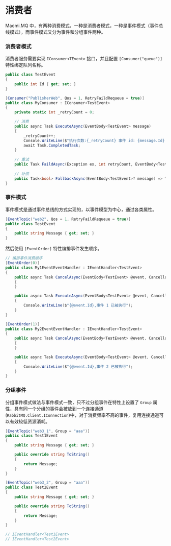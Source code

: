 # 消费者

Maomi.MQ 中，有两种消费模式，一种是消费者模式，一种是事件模式（事件总线模式），而事件模式又分为事件和分组事件两种。



### 消费者模式

消费者服务需要实现 `IConsumer<TEvent>` 接口，并且配置 `[Consumer("queue")]` 特性绑定队列名称。

```csharp
public class TestEvent
{
    public int Id { get; set; }
}

[Consumer("PublisherWeb", Qos = 1, RetryFaildRequeue = true)]
public class MyConsumer : IConsumer<TestEvent>
{
    private static int _retryCount = 0;

    // 消费
    public async Task ExecuteAsync(EventBody<TestEvent> message)
    {
        _retryCount++;
        Console.WriteLine($"执行次数:{_retryCount} 事件 id: {message.Id} {DateTime.Now}");
        await Task.CompletedTask;
    }
    
    // 重试
    public Task FaildAsync(Exception ex, int retryCount, EventBody<TestEvent>? message) => Task.CompletedTask;
    
    // 补偿
    public Task<bool> FallbackAsync(EventBody<TestEvent>? message) => Task.FromResult(true);
}
```



### 事件模式

事件模式是通过事件总线的方式实现的，以事件模型为中心，通过各类属性。

```csharp
[EventTopic("web2", Qos = 1, RetryFaildRequeue = true)]
public class TestEvent
{
	public string Message { get; set; }
}

```



然后使用 `[EventOrder]` 特性编排事件发生顺序。

```csharp
// 编排事件消费顺序
[EventOrder(0)]
public class My1EventEventHandler : IEventHandler<TestEvent>
{
	public async Task CancelAsync(EventBody<TestEvent> @event, CancellationToken cancellationToken)
	{
	}

	public async Task ExecuteAsync(EventBody<TestEvent> @event, CancellationToken cancellationToken)
	{
		Console.WriteLine($"{@event.Id},事件 1 已被执行");
	}
}

[EventOrder(1)]
public class My2EventEventHandler : IEventHandler<TestEvent>
{
	public async Task CancelAsync(EventBody<TestEvent> @event, CancellationToken cancellationToken)
	{
	}

	public async Task ExecuteAsync(EventBody<TestEvent> @event, CancellationToken cancellationToken)
	{
		Console.WriteLine($"{@event.Id},事件 2 已被执行");
	}
}
```



### 分组事件

分组事件模式做法与事件模式一致，只不过分组事件在特性上设置了 `Group` 属性，具有同一个分组的事件会被放到一个连接通道(`RabbitMQ.Client.IConnection`)中，对于消费频率不高的事件，复用连接通道可以有效较低资源消耗。



```csharp
[EventTopic("web3_1", Group = "aaa")]
public class Test1Event
{
	public string Message { get; set; }

	public override string ToString()
	{
		return Message;
	}
}

[EventTopic("web3_2", Group = "aaa")]
public class Test2Event
{
	public string Message { get; set; }

	public override string ToString()
	{
		return Message;
	}
}

// IEventHandler<Test1Event>
// IEventHandler<Test2Event>
```

